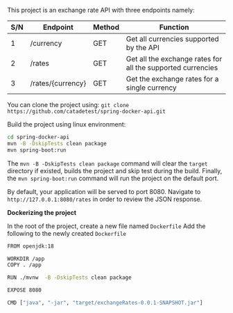 This project is an exchange rate API with three endpoints namely:

| S/N | Endpoint | Method | Function |
|----------|----------|----------|----------|
| 1 | /currency | GET | Get all currencies supported by the API |
| 2 | /rates | GET | Get all the exchange rates for all the supported currencies |
| 3 | /rates/{currency} | GET | Get the exchange rates for a single currency |


You can clone the project using: `git clone https://github.com/catadetest/spring-docker-api.git`

Build the project using linux environment:
```bash
cd spring-docker-api
mvn -B -DskipTests clean package
mvn spring-boot:run
```
The `mvn -B -DskipTests clean package` command will clear the `target` directory if existed, builds the project and skip test during the build. Finally, the `mvn spring-boot:run` command will run the project on the default port.

By default, your application will be served to port 8080. Navigate to `http://127.0.0.1:8080/rates` in order to review the JSON response.


**Dockerizing the project**

In the root of the project, create a new file named `Dockerfile`
Add the following to the newly created `Dockerfile`
```bash
FROM openjdk:18

WORKDIR /app
COPY . /app

RUN ./mvnw  -B -DskipTests clean package

EXPOSE 8080

CMD ["java", "-jar", "target/exchangeRates-0.0.1-SNAPSHOT.jar"]
```
